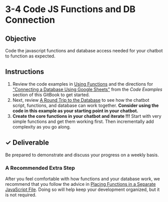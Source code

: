 # 3-4 Code JS Functions and DB Connection

## Objective

Code the javascript functions and database access needed for your chatbot to function as expected.

## Instructions

1. Review the code examples in [Using Functions](../code/using-functions.md) and the directions for ["Connecting a Database Using Google Sheets"](../code/connecting-a-database-using-google-sheets.md) from the _Code Examples_ section of this GitBook to get started.
2. Next, review [A Round Trip to the Database](../code/a-round-trip-to-the-db-and-back.md) to see how the chatbot script, functions, and database can work together. **Consider using the code in this example as your starting point in your chatbot.**
3. **Create the core functions in your chatbot and iterate !!!** Start with very simple functions and get them working first. Then incrementally add complexity as you go along.

## ✓ Deliverable

Be prepared to demonstrate and discuss your progress on a weekly basis.

### A Recommended Extra Step

After you feel comfortable with how functions and your database work, we recommend that you follow the advice in [Placing Functions in a Separate JavaScript File](../code/placing-js-functions-in-a-separate-file.md). Doing so will help keep your development organized, but it is not required.

